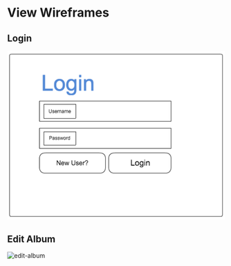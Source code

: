 # View Wireframes

## Login
![login]

## Edit Album
![edit-album]

<!-- ## NotesIndex / NoteIndexItem / NoteForm
![notes]

## NotebooksIndex / NotebookIndexItem
![notebooks]

## NoteBookForm
![notebook-form]

## Component Heirarchy
![component-heirarchy] -->

[login]: ./wireframes/login.png
[edit-album]: ./wireframes/edit-album.png
<!-- [notes]: ./wireframes/root_notes.png
[notebooks]: ./wireframes/root_notebooks.png
[notebook-form]: ./wireframes/notebook_form.png
[component-heirarchy]: ./wireframes/component_heirarchy.png -->
